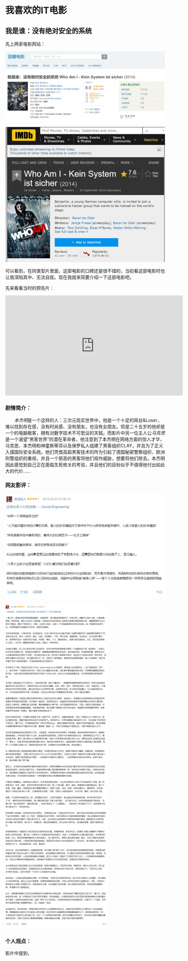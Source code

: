 # 我喜欢的IT电影

## 我是谁：没有绝对安全的系统

先上两家电影网站：

![](images\QQ截图20181010090917.png)

![](images\QQ截图20181010091135.png)

可以看到，在同类型片里面，这部电影的口碑还是很不错的，当初看这部电影时也让我深陷其中、无法自拔。现在我就来简要介绍一下这部电影吧。

先来看看当时的预告片：

<iframe width="560" height="315" src="http://vt1.doubanio.com/201810101249/b2c30241db2359b6e011c65c8f5fdfc1/view/movie/M/301620684.mp4" frameborder="0" allowfullscreen></iframe>

### 剧情简介：

　　*本杰明*是一个这样的人：三次元现实世界中，他是一个十足的屌丝&Loser，难以找到存在感，没有时尚感、没有朋友，也没有女朋友。但是二十五岁的他却是一个的电脑极客，拥有对数字技术不可思议的天赋。而影片中另一位主人公*马克思*是一个渴望“黑客世界”的潜在革命者，他注意到了本杰明在网络方面的惊人才华，马克思、本杰明和神童斯蒂芬以及保罗私人组建了黑客组织CLAY，并且为了正义入侵国际安全系统。他们凭借高超黑客技术的所为引起了德国秘密警察组织、欧洲刑警组织的重视，并且一个邪恶的黑客将他们视作威胁，想要将他们除去。本杰明因此感觉到自己正在面临生死攸关的考验，并且他们的目标似乎不值得他付出如此大的代价……


### 网友影评：

![](images\QQ截图20181010130132.png)

![](images\2018-10-10_132523.png)


### 个人观点：

影片中提到，
